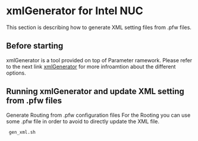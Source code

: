 
# xmlGenerator for Intel NUC
This section is describing how to generate XML setting files from .pfw files.

## Before starting
xmlGenerator is a tool provided on top of Parameter ramework. Please refer to the next link [xmlGenerator](https://github.com/01org/parameter-framework/tree/master/tools/xmlGenerator) for more infroamtion about the different options.


## Running xmlGenerator and update XML setting from .pfw files

Generate Routing from .pfw configuration files
For the Rooting you can use some .pfw file in order to avoid to directly update the XML file.
```
 gen_xml.sh
```
